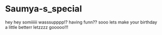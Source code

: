 # Saumya-s_special
hey hey somiiiiii
wasssupppp!?
having funn??
sooo lets make your birthday a little betterr
letzzzz gooooo!!!